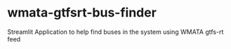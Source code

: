 # wmata-gtfsrt-bus-finder
Streamlit Application to help find buses in the system using WMATA gtfs-rt feed
